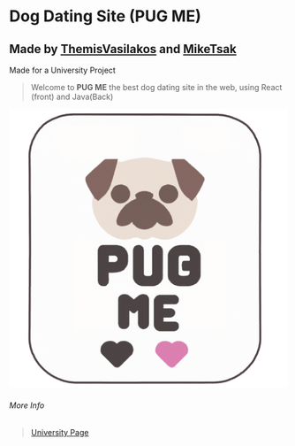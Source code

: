 # Dog Dating Site (PUG ME)

## Made by **[ThemisVasilakos](https://github.com/ThemisVasilakos)** and **[MikeTsak](https://github.com/MikeTsak)**

Made for a University Project

>Welcome to **PUG ME** the best dog dating site in the web, using React (front) and Java(Back)

![Pug Me Logo](https://raw.githubusercontent.com/ThemisVasilakos/Dog-Dating-Site/main/front/src/components/img/pugmelogopng.png)

###### More Info

>[University Page](http://www.ice.uniwa.gr/)

